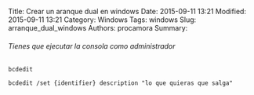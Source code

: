 ﻿Title: Crear un aranque dual en windows
Date: 2015-09-11 13:21
Modified: 2015-09-11 13:21
Category: Windows
Tags: windows
Slug: arranque_dual_windows
Authors: procamora
Summary:

###### Tienes que ejecutar la consola como administrador
`bcdedit`

`bcdedit /set {identifier} description "lo que quieras que salga"`

